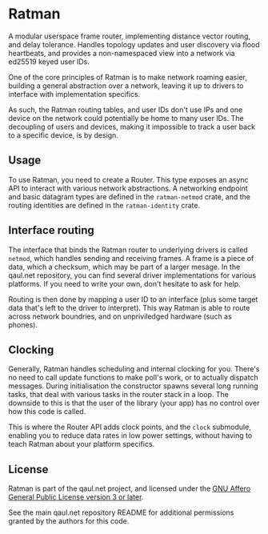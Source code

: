 # Ratman

A modular userspace frame router, implementing distance vector
routing, and delay tolerance.  Handles topology updates and user
discovery via flood heartbeats, and provides a non-namespaced view
into a network via ed25519 keyed user IDs.

One of the core principles of Ratman is to make network roaming
easier, building a general abstraction over a network, leaving it up
to drivers to interface with implementation specifics.

As such, the Ratman routing tables, and user IDs don't use IPs and one
device on the network could potentially be home to many user IDs.  The
decoupling of users and devices, making it impossible to track a user
back to a specific device, is by design.


## Usage

To use Ratman, you need to create a Router.  This type exposes an
async API to interact with various network abstractions.  A networking
endpoint and basic datagram types are defined in the `ratman-netmod`
crate, and the routing identities are defined in the `ratman-identity`
crate.


## Interface routing

The interface that binds the Ratman router to underlying drivers is
called `netmod`, which handles sending and receiving frames.  A frame
is a piece of data, which a checksum, which may be part of a larger
mesage.  In the qaul.net repository, you can find several driver
implementations for various platforms.  If you need to write your own,
don't hesitate to ask for help.

Routing is then done by mapping a user ID to an interface (plus some
target data that's left to the driver to interpret).  This way Ratman
is able to route across network boundries, and on unpriviledged
hardware (such as phones).


## Clocking

Generally, Ratman handles scheduling and internal clocking for you.
There's no need to call update functions to make poll's work, or to
actually dispatch messages.  During initialisation the constructor
spawns several long running tasks, that deal with various tasks in the
router stack in a loop.  The downside to this is that the user of the
library (your app) has no control over how this code is called.

This is where the Router API adds clock points, and the `clock`
submodule, enabling you to reduce data rates in low power settings,
without having to teach Ratman about your platform specifics.


## License

Ratman is part of the qaul.net project, and licensed under the [GNU
Affero General Public License version 3 or
later](../licenses/agpl-3.0.md).

See the main qaul.net repository README for additional permissions
granted by the authors for this code.
